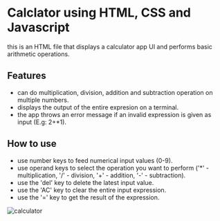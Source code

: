 # Calclator using HTML, CSS and Javascript
 this is an HTML  file that displays a calculator app UI and performs basic arithmetic operations.
 ## Features
- can do multiplication, division, addition and subtraction operation on multiple numbers.
- displays the output of the entire expresion on a terminal.
- the app throws an error message if an invalid expression is given as input (E.g: 2+*1).
## How to use
- use number keys to feed numerical input values (0-9).
- use operand keys to select the operation you want to perform ('*' - multiplication, '/' - division, '+' - addition, '-' - subtraction).
- use the 'del' key to delete the latest input value.
- use the 'AC' key to clear the entire input expression.
- use the '=' key to get the result of the expression.

![calculator](https://github.com/sidharthn13/training/assets/148940680/5f808c78-58f2-4786-b398-7d85cfd79f86)
